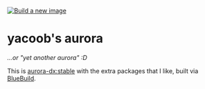 [![Build a new image](https://github.com/yacoob/yaurora/actions/workflows/build.yaml/badge.svg)](https://github.com/yacoob/yaurora/actions/workflows/build.yaml)

# yacoob's aurora

_...or "yet another aurora" :D_

This is [aurora-dx:stable](https://github.com/ublue-os/bluefin/pkgs/container/aurora-dx/) with the extra packages that I like, built via [BlueBuild](https://blue-build.org/how-to/setup/).
